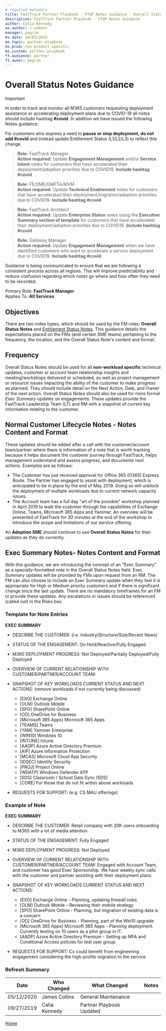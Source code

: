 ```yaml
---  
# required metadata  
title: FastTrack Partner Playbook - FTOP Notes Guidance - Overall Status
description: FastTrack Partner Playbook - FTOP Notes Guidance 
author: Celia Kennedy
ms.author: v-cekenn
manager: pagrim
ms.date: 10/03/2019  
ms.topic: partner-playbook  
ms.prod: non-product-specific
ms.custom: partner-playbook  
ft.audience: partner  
ft.owner: pagrim
---
```


# Overall Status Notes Guidance

> [!IMPORTANT]
> In order to track and monitor all M365 customers requesting deployment assistance or accelerating deployment plans due to COVID-19 all notes should include hashtag **#covid**. In addition we have issued the following Notes guidance:  
>
>For customers who express a need to **pause or stop deployment, do not add #covid** and instead update Entitlement Status (L1/L2/L3) to reflect this change.  

>**Role:** FastTrack Manager  
>**Action required:** Update **Engagement Management** and/or **Service Intent** notes for customers that have accelerated their deployment/adoption priorities due to COVID19. **Include hashtag #covid**  

>**Role:** FE/SME/GMFTA/MVM  
>**Action required:** Update **Technical Enablement** notes for customers that have accelerated their deployment/migration/adoption priorities due to COVID19. **Include hashtag #covid**  

>**Role:** FastTrack Architect  
>**Action required:** Update **Enterprise Status** notes using the **Executive Summary section of template** for customers that have accelerated their deployment/adoption priorities due to COVID19. **Include hashtag #covid**  

>**Role:** Gateway Manager  
>**Action required:** Update **Engagement Management** when we have identified customers who want to accelerate a service deployment due to COVID19. **Include hashtag #covid**

Guidance is being communicated to ensure that we are following a consistent process across all regions. This will improve predictability and reduce confusion regarding which notes go where and how often they need to be recorded.

Primary Role: **FastTrack Manager**  
Applies To: **All Services**

## Objectives
There are two notes types, which should be used by the FM roles: **Overall Status Notes** and [Entitlement Status Notes](status-guidance-entitlement-status-notes.md). This guidance details the expectations placed on the FMs (and certain SME teams) pertaining to the frequency, the location, and the Overall Status Note's content and format.


## Frequency
Overall Status Notes should be used for all **non-workload specific** technical updates, customer or account team relationship insights and meeting/workshops delivered or scheduled, as well as project management or resource issues impacting the ability of the customer to make progress as planned. They should include detail on the Next Action, Date, and Owner of the next action. Overall Status Notes should also be used for more formal *Exec Summary* updates on engagements. These updates provide the FastTrack Leadership Team (LT) and RM with a snapshot of current key information relating to the customer. 

## Normal Customer Lifecycle Notes - Notes Content and Format
These updates should be added after a call with the customer/account team/partner where there is information of a note that is worth tracking because it helps document the customer journey through FastTrack, helps management understand and assess progress, and documents next actions. Examples are as follows:
 -  The Customer has just received approval for Office 365 (O365) Express Route. The Partner has engaged to assist with deployment, which is anticipated to be in place by the end of May 2019. Doing so will unblock the deployment of multiple workloads due to current network capacity issues. 
 -  The Account team has a full day "art of the possible" workshop planned in April 2019 to walk the customer through the capabilities of Exchange Online, Teams, Microsoft 365 Apps and Yammer. An  overview will be presented of FastTrack for 30 minutes at the end of the workshop to introduce the scope and limitations of our service offering. 

An **Adoption SME** should continue to use **Overall Status Notes** for their updates as they do currently. 

## Exec Summary Notes- Notes Content and Format
With this guidance, we are introducing the concept of an "Exec Summary" as a specially-formatted note in the Overall Status Notes field. Exec Summary updates will be provided by FMs upon request from an RM. The FM can also choose to include an Exec Summary update when they feel it is appropriate for High or Medium priority customers and if there is significant change since the last update. There are no mandatory timeframes for an FM to provide these updates. Any escalations or issues should be referenced (called out) in the Risks box.

### Template for Note Entries
**EXEC SUMMARY**
- DESCRIBE THE CUSTOMER: (i.e. Industry/Structure/Size/Recent News)
- STATUS OF THE ENGAGEMENT: On Hold/Reactive/Fully Engaged 
- M365 DEPLOYMENT PROGRESS: Not Deployed/Partially Deployed/Fully Deployed 
- OVERVIEW OF CURRENT RELATIONSHIP WITH CUSTOMER/PARTNER/ACCOUNT TEAM: 
- SNAPSHOT OF KEY WORKLOADS CURRENT STATUS AND NEXT ACTIONS: (remove workloads if not currently being discussed) 

   -  [EXO]  Exchange Online
   -  [OLM]  Outlook Mobile 
   -  [SPO]  SharePoint Online
   -  [OD]  OneDrive for Business
   -  [Microsoft 365 Apps]  Microsoft 365 Apps
   -  [TEAMS]  Teams
   -  [YAM]  Yammer Enterprise
   -  [WIN10]  Windows 10
   -  [INTUNE]  Intune
   -  [AADP]  Azure Active Directory Premium
   -  [AIP]  Azure Information Protection
   -  [MCAS]  Microsoft Cloud App Security
   -  [IDSEC]  Identity Security
   -  [PROJ]      Project Online
   -  [WDATP]  Windows Defender ATP
   -  [SDS]  Classroom / School Data Sync (SDS)
   -  [CORE]  For those that do not fit within above workloads

- REQUESTS FOR SUPPORT: (e.g. CS MAU offerings)

### Example of Note

**EXEC SUMMARY**
- DESCRIBE THE CUSTOMER: Retail company with 20K users onboarding to M365 with a lot of media attention
- STATUS OF THE ENGAGEMENT: Fully Engaged 
- M365 DEPLOYMENT PROGRESS: Not Deployed 
- OVERVIEW OF CURRENT RELATIONSHIP WITH CUSTOMER/PARTNER/ACCOUNT TEAM: Engaged with Account Team, and customer has good Exec Sponsorship. We have weekly sync calls with the customer and partner assisting with their deployment plans.
- SNAPSHOT OF KEY WORKLOADS CURRENT STATUS AND NEXT ACTIONS:

   -  [EXO]  Exchange Online - Planning, updating firewall rules.
   -  [OLM]  Outlook Mobile – Reviewing their mobile strategy.
   -  [SPO]  SharePoint Online - Planning, but migration of existing data is a concern
   -  [OD]  OneDrive for Business - Planning, part of the Win10 upgrade
   -  [Microsoft 365 Apps]  Microsoft 365 Apps - Planning deployment. Currently testing on 10 users as a pilot group in IT.
   -  [AADP]  Azure Active Directory Premium - Setting up MFA and Conditional Access policies for test user group.

- REQUESTS FOR SUPPORT: Cx could benefit from engineering engagement considering the high-profile migration to the service.

### Refresh Summary

|Date|Who Changed|What Changed|Notes|
|---------|---------------|----------------------------|-------------|
|05/12/2020| James Collins| General Maintenance|
|09/27/2019| Celia Kennedy| Partner Playbook Updated| |

[Home](http://partner-docs.microsoft.com)

